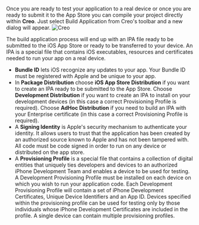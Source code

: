 Once you are ready to test your application to a real device or once you are ready to submit it to the App Store you can compile your project directly within **Creo**. Just select Build Application from Creo's toolbar and a new dialog will appear.
![Creo](images/creo_build_your_app_1.png)

The build application process will end up with an IPA file ready to be submitted to the iOS App Store or ready to be transferred to your device. An IPA is a special file that contains iOS executables, resources and certificates needed to run your app on a real device.


* **Bundle ID** lets iOS recognize any updates to your app. Your Bundle ID must be registered with Apple and be unique to your app.
* In **Package Distribution** choose **iOS App Store Distribution** if you want to create an IPA ready to be submitted to the App Store. Choose **Development Distribution** if you want to create an IPA to install on your development devices (in this case a correct Provisioning Profile is required). Choose **AdHoc Distribution** if you need to build an IPA with your Enterprise certificate (in this case a correct Provisioning Profile is required).
* A **Signing Identity** is Apple's security mechanism to authenticate your identity. It allows users to trust that the application has been created by an authorized source known to Apple and has not been tampered with. All code must be code signed in order to run on any device or distributed on the app store.
* A **Provisioning Profile** is a special file that contains a collection of digital entities that uniquely ties developers and devices to an authorized iPhone Development Team and enables a device to be used for testing. A Development Provisioning Profile must be installed on each device on which you wish to run your application code. Each Development Provisioning Profile will contain a set of iPhone Development Certificates, Unique Device Identifiers and an App ID. Devices specified within the provisioning profile can be used for testing only by those individuals whose iPhone Development Certificates are included in the profile. A single device can contain multiple provisioning profiles.
